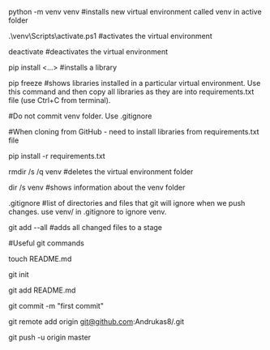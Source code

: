 python -m venv venv #installs new virtual environment called venv in active folder

.\venv\Scripts\activate.ps1 #activates the virtual environment

deactivate #deactivates the virtual environment

pip install <...> #installs a library

pip freeze #shows libraries installed in a particular virtual environment. Use this command and then copy all libraries as they are into requirements.txt file (use Ctrl+C from terminal).

#Do not commit venv folder. Use .gitignore

#When cloning from GitHub - need to install libraries from requirements.txt file

pip install -r requirements.txt

rmdir /s /q venv #deletes the virtual environment folder

dir /s venv #shows information about the venv folder

.gitignore #list of directories and files that git will ignore when we push changes. use venv/ in .gitignore to ignore venv.

git add --all #adds all changed files to a stage

#Useful git commands

touch README.md

git init

git add README.md

git commit -m "first commit"

git remote add origin git@github.com:Andrukas8/<reponame>.git

git push -u origin master